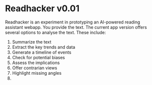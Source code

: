 # Readhacker v0.01

Readhacker is an experiment in prototyping an AI-powered reading assistant webapp.
You provide the text. The current app version offers several options to analyse the text.
These include:

1. Summarize the text
2. Extract the key trends and data
3. Generate a timeline of events
4. Check for potential biases
5. Assess the implications
6. Offer contrarian views
7. Highlight missing angles
8. 
